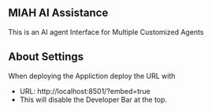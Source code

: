 ## MIAH AI Assistance 
This is an AI agent Interface for Multiple Customized Agents 


## About Settings 
When deploying the Appliction deploy the URL with 
- URL: http://localhost:8501/?embed=true
- This will disable the Developer Bar at the top. 

